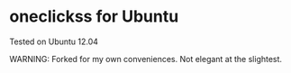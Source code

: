 oneclickss for Ubuntu 
==============================
Tested on Ubuntu 12.04

WARNING:
Forked for my own conveniences.
Not elegant at the slightest.
